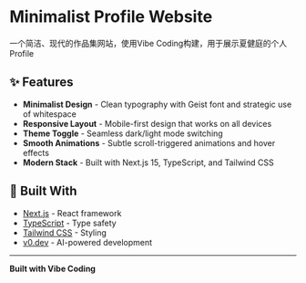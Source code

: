 # Minimalist Profile Website

一个简洁、现代的作品集网站，使用Vibe Coding构建，用于展示夏健庭的个人Profile

## ✨ Features

- **Minimalist Design** - Clean typography with Geist font and strategic use of whitespace
- **Responsive Layout** - Mobile-first design that works on all devices
- **Theme Toggle** - Seamless dark/light mode switching
- **Smooth Animations** - Subtle scroll-triggered animations and hover effects
- **Modern Stack** - Built with Next.js 15, TypeScript, and Tailwind CSS

## 🚀 Built With

- [Next.js](https://nextjs.org/) - React framework
- [TypeScript](https://www.typescriptlang.org/) - Type safety
- [Tailwind CSS](https://tailwindcss.com/) - Styling
- [v0.dev](https://v0.dev/) - AI-powered development

---

**Built with Vibe Coding**
